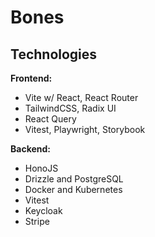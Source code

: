 # Bones

## Technologies

**Frontend:**

- Vite w/ React, React Router
- TailwindCSS, Radix UI
- React Query
- Vitest, Playwright, Storybook

**Backend:**

- HonoJS
- Drizzle and PostgreSQL
- Docker and Kubernetes
- Vitest
- Keycloak
- Stripe
